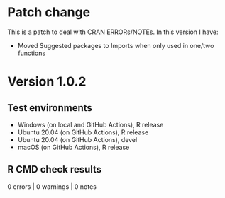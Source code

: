 # Patch change
This is a patch to deal with CRAN ERRORs/NOTEs. In this version I have:

* Moved Suggested packages to Imports when only used in one/two functions

# Version 1.0.2

## Test environments
* Windows (on local and GitHub Actions), R release
* Ubuntu 20.04 (on GitHub Actions), R release
* Ubuntu 20.04 (on GitHub Actions), devel
* macOS (on GitHub Actions), R release

## R CMD check results

0 errors | 0 warnings | 0 notes